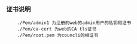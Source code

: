 ### 证书说明
``` shell
    ./Pem/admin1 为注册的web的admin用户的私钥和证书
    ./Pem/ca-cert 为web的CA tls证书
    ./Pem/root.pem 为councli的根证书
```
